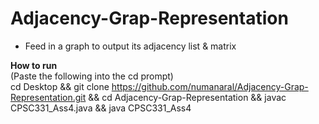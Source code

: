 # Adjacency-Grap-Representation
- Feed in a graph to output its adjacency list &amp; matrix 

<b> How to run </b>  
(Paste the following into the cd prompt)  
cd Desktop  && git clone https://github.com/numanaral/Adjacency-Grap-Representation.git  && cd Adjacency-Grap-Representation && javac CPSC331_Ass4.java && java CPSC331_Ass4
